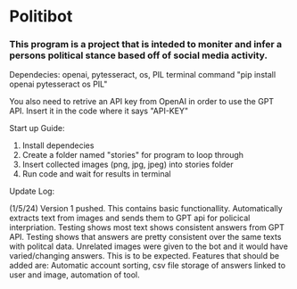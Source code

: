 # Politibot 
### This program is a project that is inteded to moniter and infer a persons political stance based off of social media activity.

Dependecies: openai, pytesseract, os, PIL
terminal command "pip install openai pytesseract os PIL"

You also need to retrive an API key from OpenAI in order to use the GPT API. Insert it in the code where it says "API-KEY"

Start up Guide:

1. Install dependecies
2. Create a folder named "stories" for program to loop through
3. Insert collected images (png, jpg, jpeg) into stories folder
4. Run code and wait for results in terminal

Update Log:

(1/5/24) Version 1 pushed. This contains basic functionallity. Automatically extracts text from images and sends them to 
GPT api for policical interpriation. Testing shows most text shows consistent answers from GPT API. Testing shows that
answers are pretty consistent over the same texts with politcal data. Unrelated images were given to the bot and it would 
have varied/changing answers. This is to be expected. Features that should be added are: Automatic account sorting, 
csv file storage of answers linked to user and image, automation of tool. 
